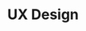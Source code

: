 ---
title: UX Design
service: Product Design
description: Pretty websites are a dime a dozen, but great ones all start the same way&#58; understanding your users. We conduct <a href="http://alistapart.com/article/interviewing-humans" target="_blank">interviews</a> and <a href="http://alistapart.com/article/usability-testing-demystified" target="_blank">usability tests</a>, create <a href="https://www.smashingmagazine.com/2014/08/a-closer-look-at-personas-part-2/" target="_blank">personas</a>, and <a href="http://boxesandarrows.com/an-introduction-to-user-journeys/" target="_blank">map the journey</a> of your users across the entire product experience.
image: ../images/services-illustrations/icon-ux-design.svg
sortOrder: 3
---